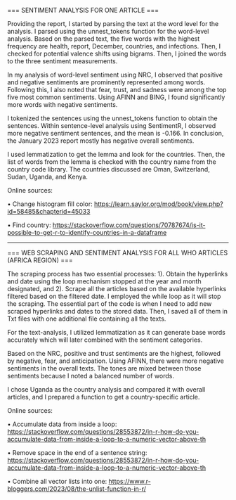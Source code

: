 === SENTIMENT ANALYSIS FOR ONE ARTICLE ===

Providing the report, I started by parsing the text at the word level for the analysis. I parsed using the unnest_tokens function for the word-level analysis. Based on the parsed text, the five words with the highest frequency are health, report, December, countries, and infections. Then, I checked for potential valence shifts using bigrams. Then, I joined the words to the three sentiment measurements.

In my analysis of word-level sentiment using NRC, I observed that positive and negative sentiments are prominently represented among words. Following this, I also noted that fear, trust, and sadness were among the top five most common sentiments. Using AFINN and BING, I found significantly more words with negative sentiments.

I tokenized the sentences using the unnest_tokens function to obtain the sentences. Within sentence-level analysis using SentimentR, I observed more negative sentiment sentences, and the mean is -0.166. In conclusion, the January 2023 report mostly has negative overall sentiments.

I used lemmatization to get the lemma and look for the countries. Then, the list of words from the lemma is checked with the country name from the country code library. The countries discussed are Oman, Switzerland, Sudan, Uganda, and Kenya.

Online sources:

•	Change histogram fill color: https://learn.saylor.org/mod/book/view.php?id=58485&chapterid=45033

•	Find country: https://stackoverflow.com/questions/70787674/is-it-possible-to-get-r-to-identify-countries-in-a-dataframe

-----------------------------------------------------------------------------------------------------------------------
  
=== WEB SCRAPING AND SENTIMENT ANALYSIS FOR ALL WHO ARTICLES (AFRICA REGION) ===

The scraping process has two essential processes: 1). Obtain the hyperlinks and date using the loop mechanism stopped at the year and month designated, and 2). Scrape all the articles based on the available hyperlinks filtered based on the filtered date. I employed the while loop as it will stop the scraping. The essential part of the code is when I need to add new scraped hyperlinks and dates to the stored data. Then, I saved all of them in Txt files with one additional file containing all the texts.

For the text-analysis, I utilized lemmatization as it can generate base words accurately which will later combined with the sentiment categories.

Based on the NRC, positive and trust sentiments are the highest, followed by negative, fear, and anticipation. Using AFINN, there were more negative sentiments in the overall texts. The tones are mixed between those sentiments because I noted a balanced number of words.

I chose Uganda as the country analysis and compared it with overall articles, and I prepared a function to get a country-specific article.
  
Online sources:

•	Accumulate data from inside a loop: https://stackoverflow.com/questions/28553872/in-r-how-do-you-accumulate-data-from-inside-a-loop-to-a-numeric-vector-above-th

•	Remove space in the end of a sentence string: https://stackoverflow.com/questions/28553872/in-r-how-do-you-accumulate-data-from-inside-a-loop-to-a-numeric-vector-above-th 

•	Combine all vector lists into one: https://www.r-bloggers.com/2023/08/the-unlist-function-in-r/ 
